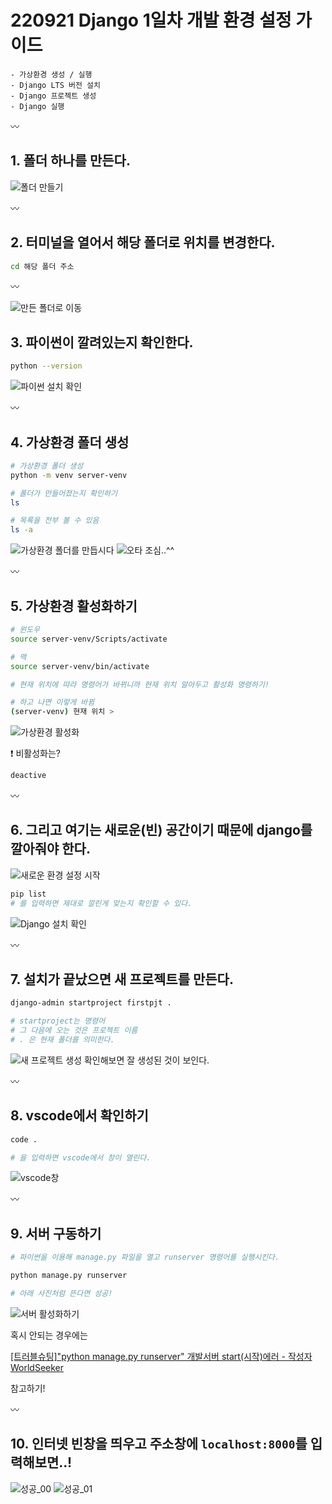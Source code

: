 # 220921 Django 1일차 개발 환경 설정 가이드

```
- 가상환경 생성 / 실행
- Django LTS 버전 설치
- Django 프로젝트 생성
- Django 실행
```

〰️

## 1. 폴더 하나를 만든다.
![폴더 만들기](image/01.png)

〰️

## 2. 터미널을 열어서 해당 폴더로 위치를 변경한다.
```bash
cd 해당 폴더 주소
```

〰️

![만든 폴더로 이동](image/02.png)

## 3. 파이썬이 깔려있는지 확인한다.
```bash
python --version
```

![파이썬 설치 확인](image/03.png)

〰️

## 4. 가상환경 폴더 생성
```bash
# 가상환경 폴더 생성
python -m venv server-venv

# 폴더가 만들어졌는지 확인하기
ls

# 목록을 전부 볼 수 있음
ls -a
```
![가상환경 폴더를 만듭시다](image/04.png)
![오타 조심..^^](image/04-1.png)

〰️

## 5. 가상환경 활성화하기
```bash
# 윈도우
source server-venv/Scripts/activate

# 맥
source server-venv/bin/activate

# 현재 위치에 따라 명령어가 바뀌니까 현재 위치 알아두고 활성화 명령하기!

# 하고 나면 이렇게 바뀜
(server-venv) 현재 위치 >

```

![가상환경 활성화](image/05.png)

❗️ 비활성화는?
```bash
deactive
```

〰️

## 6. 그리고 여기는 새로운(빈) 공간이기 때문에 django를 깔아줘야 한다.

![새로운 환경 설정 시작](image/06.png)

```bash
pip list
# 를 입력하면 제대로 깔린게 맞는지 확인할 수 있다.
```
![Django 설치 확인](image/06-1.png)

〰️

## 7. 설치가 끝났으면 새 프로젝트를 만든다.
```bash
django-admin startproject firstpjt .

# startproject는 명령어
# 그 다음에 오는 것은 프로젝트 이름
# . 은 현재 폴더를 의미한다.
```

![새 프로젝트 생성](image/07.png)
확인해보면 잘 생성된 것이 보인다.

〰️

## 8. vscode에서 확인하기
```bash
code .

# 을 입력하면 vscode에서 창이 열린다.
```
![vscode창](image/08.png)

〰️

## 9. 서버 구동하기
```bash
# 파이썬을 이용해 manage.py 파일을 열고 runserver 명령어를 실행시킨다.

python manage.py runserver

# 아래 사진처럼 뜬다면 성공!
```

![서버 활성화하기](image/09.png)

혹시 안되는 경우에는

[[트러블슈팅]"python manage.py runserver" 개발서버 start(시작)에러 - 작성자 WorldSeeker](https://atotw.tistory.com/313)

참고하기!

〰️

## 10. 인터넷 빈창을 띄우고 주소창에 `localhost:8000`를 입력해보면..!
![성공_00](image/10.png)
![성공_01](image/10-1.png)